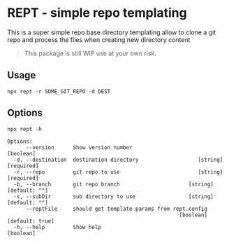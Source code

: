 # REPT - simple repo templating

This is a super simple repo base directory templating allow to clone a git repo and process the files when creating new directory content

> This package is still WIP use at your own risk.

## Usage

`npx rept -r SOME_GIT_REPO -d DEST`

## Options
`npx rept -h`
```
Options:
      --version      Show version number                               [boolean]
  -d, --destination  destination directory                   [string] [required]
  -r, --repo         git repo to use                         [string] [required]
  -b, --branch       git repo branch                      [string] [default: ""]
  -s, --subDir       sub directory to use                 [string] [default: ""]
      --reptFile     should get template params from rept.config
                                                       [boolean] [default: true]
  -h, --help         Show help                                         [boolean]
```

